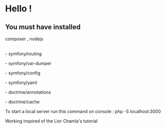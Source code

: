 <h1>Hello !</h1>

<h2>You must have installed</h2>

<p>composer , nodejs </p>

<p><br/>-    symfony/routing</p>
<p>-	symfony/var-dumper</p>
<p>-	symfony/config</p>
<p>-	symfony/yaml</p>
<p> -	doctrine/annotations</p>
<p> -	doctrine/cache</p>

<p>To start a local server run this command on console :
php -S localhost:3000</p>

Working inspired of the Lior Chamla's tutorial
